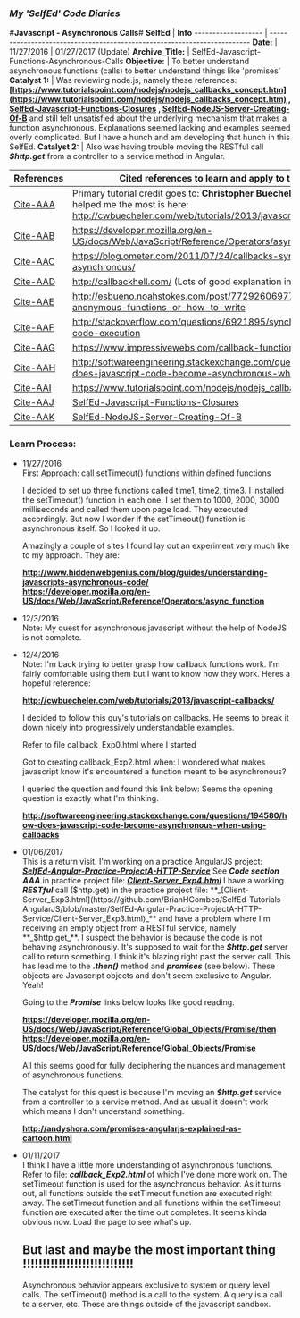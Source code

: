 ### **_My 'SelfEd' Code Diaries_**
#**Javascript - Asynchronous Calls**#
**SelfEd**          |  **Info** 
------------------- | ------------------------------------------------------------------------
**Date:**           | 11/27/2016
                    | 01/27/2017 (Update)
**Archive_Title:**  | SelfEd-Javascript-Functions-Asynchronous-Calls
**Objective:**      | To better understand asynchronous functions (calls) to better understand things like 'promises'
**Catalyst 1:**     | Was reviewing node.js, namely these references:                                                                   **[https://www.tutorialspoint.com/nodejs/nodejs_callbacks_concept.htm](https://www.tutorialspoint.com/nodejs/nodejs_callbacks_concept.htm) ,   [SelfEd-Javascript-Functions-Closures](https://github.com/BrianHCombes/SelfEd-Tutorials-Javascript/tree/master/SelfEd-Javascript-Functions-Closures) ,  [SelfEd-NodeJS-Server-Creating-Of-B](https://github.com/BrianHCombes/SelfEd-Tutorials-NodeJS/tree/master/SelfEd-NodeJS-Server-Creating-Of-B)** and still felt unsatisfied about the underlying mechanism that makes a function asynchronous. Explanations seemed lacking and examples seemed overly complicated. But I have a hunch and am developing that hunch in this SelfEd. 
**Catalyst 2:**     | Also was having trouble moving the RESTful call **_$http.get_** from a controller to a service method in Angular. 


**References**        | **Cited references to learn and apply to this SelfEd**                                                           
----------------------|-----------------------
[Cite-AAA](https://github.com/BrianHCombes/SelfEd-Tutorials-Javascript/blob/master/SelfEd-Javascript-Functions-Asynchronous-Calls/References.md)                                                                                                                    | Primary tutorial credit goes to: **Christopher Buecheler**. His tutorial that helped me the most is here:   http://cwbuecheler.com/web/tutorials/2013/javascript-callbacks/
[Cite-AAB](https://github.com/BrianHCombes/SelfEd-Tutorials-Javascript/blob/master/SelfEd-Javascript-Functions-Asynchronous-Calls/References.md)                                                                                                                    | https://developer.mozilla.org/en-US/docs/Web/JavaScript/Reference/Operators/async_function
[Cite-AAC](https://github.com/BrianHCombes/SelfEd-Tutorials-Javascript/blob/master/SelfEd-Javascript-Functions-Asynchronous-Calls/References.md)                                                                                                                    | https://blog.ometer.com/2011/07/24/callbacks-synchronous-and-asynchronous/
[Cite-AAD](https://github.com/BrianHCombes/SelfEd-Tutorials-Javascript/blob/master/SelfEd-Javascript-Functions-Asynchronous-Calls/References.md)                                                                                                                    | http://callbackhell.com/ (Lots of good explanation in this one)
[Cite-AAE](https://github.com/BrianHCombes/SelfEd-Tutorials-Javascript/blob/master/SelfEd-Javascript-Functions-Asynchronous-Calls/References.md)                                                                                                                    | http://esbueno.noahstokes.com/post/77292606977/self-executing-anonymous-functions-or-how-to-write
[Cite-AAF](https://github.com/BrianHCombes/SelfEd-Tutorials-Javascript/blob/master/SelfEd-Javascript-Functions-Asynchronous-Calls/References.md)                                                                                                                    | http://stackoverflow.com/questions/6921895/synchronous-delay-in-code-execution
[Cite-AAG](https://github.com/BrianHCombes/SelfEd-Tutorials-Javascript/blob/master/SelfEd-Javascript-Functions-Asynchronous-Calls/References.md)                                                                                                                    | https://www.impressivewebs.com/callback-functions-javascript/
[Cite-AAH](https://github.com/BrianHCombes/SelfEd-Tutorials-Javascript/blob/master/SelfEd-Javascript-Functions-Asynchronous-Calls/References.md)                                                                                                                    | http://softwareengineering.stackexchange.com/questions/194580/how-does-javascript-code-become-asynchronous-when-using-callbacks
[Cite-AAI](https://github.com/BrianHCombes/SelfEd-Tutorials-Javascript/blob/master/SelfEd-Javascript-Functions-Asynchronous-Calls/References.md)                                                                                                                    | https://www.tutorialspoint.com/nodejs/nodejs_callbacks_concept.htm
[Cite-AAJ](https://github.com/BrianHCombes/SelfEd-Tutorials-Javascript/blob/master/SelfEd-Javascript-Functions-Asynchronous-Calls/References.md)                                                                                                                    | [SelfEd-Javascript-Functions-Closures](https://github.com/BrianHCombes/SelfEd-Tutorials-Javascript/tree/master/SelfEd-Javascript-Functions-Closures) 
[Cite-AAK](https://github.com/BrianHCombes/SelfEd-Tutorials-Javascript/blob/master/SelfEd-Javascript-Functions-Asynchronous-Calls/References.md)                                                                                                                    | [SelfEd-NodeJS-Server-Creating-Of-B](https://github.com/BrianHCombes/SelfEd-Tutorials-NodeJS/tree/master/SelfEd-NodeJS-Server-Creating-Of-B)

### **Learn Process:**

  - 11/27/2016     
    First Approach: call setTimeout() functions within defined functions

    I decided to set up three functions called time1, time2, time3. I installed the setTimeout() function in each one. I set them to 1000, 2000, 3000 milliseconds and called them upon page load. They executed accordingly. But now I wonder if the setTimeout() function is asynchronous itself. So I looked it up.

    Amazingly a couple of sites I found lay out an experiment very much like to my 
    approach. They are:

      **http://www.hiddenwebgenius.com/blog/guides/understanding-javascripts-asynchronous-code/**        
      **https://developer.mozilla.org/en-US/docs/Web/JavaScript/Reference/Operators/async_function**

  - 12/3/2016   
    Note: My quest for asynchronous javascript without the help of NodeJS is not complete.            

  - 12/4/2016   
    Note: I'm back trying to better grasp how callback functions work. I'm fairly comfortable using them but I want to know how they work. Heres a hopeful reference:

      **http://cwbuecheler.com/web/tutorials/2013/javascript-callbacks/**

    I decided to follow this guy's tutorials on callbacks. He seems to break it down nicely into progressively understandable     examples.

    Refer to file callback_Exp0.html where I started

    Got to creating callback_Exp2.html when: I wondered what makes javascript know it's encountered a function meant to be     asynchronous?

    I queried the question and found this link below: Seems the opening question is exactly what I'm thinking.

      **http://softwareengineering.stackexchange.com/questions/194580/how-does-javascript-code-become-asynchronous-when-using-callbacks**

  - 01/06/2017   
    This is a return visit. I'm working on a practice AngularJS project: **_[SelfEd-Angular-Practice-ProjectA-HTTP-Service](https://github.com/BrianHCombes/SelfEd-Tutorials-AngularJS/tree/master/SelfEd-Angular-Practice-ProjectA-HTTP-Service)_** See **_Code section AAA_** in practice project file: **_[Client-Server_Exp4.html](https://github.com/BrianHCombes/SelfEd-Tutorials-AngularJS/blob/master/SelfEd-Angular-Practice-ProjectA-HTTP-Service/Client-Server_Exp4.html)_** I have a working **_RESTful_** call ($http.get) in the practice project file: **_[Client-Server_Exp3.html](https://github.com/BrianHCombes/SelfEd-Tutorials-AngularJS/blob/master/SelfEd-Angular-Practice-ProjectA-HTTP-Service/Client-Server_Exp3.html)_** and have a problem where I'm receiving an empty object from a RESTful service, namely **_$http.get_**. I suspect the behavior is because the code is not behaving asynchronously. It's supposed to wait for the **_$http.get_** server call to return something. I think it's blazing right past the server call. This has lead me to the **_.then()_** method and **_promises_** (see below). These objects are Javascript objects and don't seem exclusive to Angular. Yeah!
    
    Going to the **_Promise_** links below looks like good reading.

    **https://developer.mozilla.org/en-US/docs/Web/JavaScript/Reference/Global_Objects/Promise/then**
    **https://developer.mozilla.org/en-US/docs/Web/JavaScript/Reference/Global_Objects/Promise**

    All this seems good for fully deciphering the nuances and management of asynchronous functions. 

    The catalyst for this quest is because I'm moving an **_$http.get_** service from a controller to a service method. And as usual it doesn't work which means I don't understand something.

    **http://andyshora.com/promises-angularjs-explained-as-cartoon.html**

  - 01/11/2017        
    I think I have a little more understanding of asynchronous functions. Refer to file: **_callback_Exp2.html_** of which I've done more work on. The setTimeout function is used for the asynchronous behavior. As it turns out, all functions outside the setTimeout function are executed right away. The setTimeout function and all functions within the setTimeout function are executed after the time out completes. It seems kinda obvious now. Load the page to see what's up.

    ## But last and maybe the most important thing !!!!!!!!!!!!!!!!!!!!!!!!!!!! 
    Asynchronous behavior appears exclusive to system or query level calls. The setTimeout() method is a call to the system. A query is a call to a server, etc. These are things outside of the javascript sandbox.
